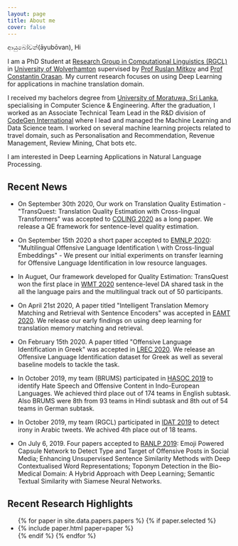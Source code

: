 ```yaml
---
layout: page
title: About me
cover: false
---
```


ආයුබෝවන්(āyubōvan), Hi


I am a PhD Student at [Research Group in Computational Linguistics (RGCL)](http://rgcl.wlv.ac.uk/) in [University of Wolverhamton](https://www.wlv.ac.uk/) supervised by [Prof Ruslan Mitkov](https://en.wikipedia.org/wiki/Ruslan_Mitkov) and [Prof Constantin Orasan](http://dinel.org.uk/). My current research focuses on using Deep Learning for applications in machine translation domain.

I received my bachelors degree from [University of Moratuwa, Sri Lanka](http://cse.mrt.ac.lk/), specialising in Computer Science & Engineering. After the graduation, I worked as an Associate Technical Team Lead in the R&D division of [CodeGen International](https://www.codegen.co.uk/) where I lead and managed the Machine Learning and Data Science team. I worked on several machine learning projects related to travel domain, such as Personalisation and Recommendation, Revenue Management, Review Mining, Chat bots etc.

I am interested in Deep Learning Applications in Natural Language Processing.


## Recent News

* On September 30th 2020, Our work on Translation Quality Estimation - "TransQuest: Translation Quality Estimation with Cross-lingual Transformers" was accepted to [COLING 2020](https://coling2020.org/) as a long paper. We release a QE framework for sentence-level quality estimation.

* On September 15th 2020 a short paper accepted to [EMNLP 2020](https://2020.emnlp.org/): "Multilingual Offensive Language Identification \\ with Cross-lingual Embeddings" - We present our initial experiments on transfer learning for Offensive Language Identification in low resource languages.

* In Auguet, Our framework developed for Quality Estimation: TransQuest won the first place in [WMT 2020](http://www.statmt.org/wmt20/) sentence-level DA shared task in the all the language pairs and the multilingual track out of 50 participants. 

* On April 21st 2020, A paper titled "Intelligent Translation Memory Matching and Retrieval with Sentence Encoders" was accepted in [EAMT 2020](https://eamt2020.inesc-id.pt/). We release our early findings on using deep learning for translation memory matching and retrieval.

* On February 15th 2020. A paper titled "Offensive Language Identification in Greek" was accepted in [LREC 2020](https://lrec2020.lrec-conf.org/en/). We release an Offensive Language Identification dataset for Greek as well as several baseline models to tackle the task.

* In October 2019, my team (BRUMS) participated in [HASOC 2019](https://hasoc2019.github.io/) to identify Hate Speech and Offensive Content in Indo-European Languages. We achieved third place out of 174 teams in English subtask. Also BRUMS were 8th from 93 teams in Hindi subtask and 8th out of 54 teams in German subtask.

* In October 2019, my team (RGCL) participated in [IDAT 2019](https://www.irit.fr/IDAT2019/) to detect irony in Arabic tweets. We achived 4th place out of 18 teams. 

* On July 6, 2019. Four papers accepted to [RANLP 2019](http://lml.bas.bg/ranlp2019/start.php): Emoji Powered Capsule Network to Detect Type and Target of Offensive Posts in Social Media; Enhancing Unsupervised Sentence Similarity Methods with Deep Contextualised Word Representations; Toponym Detection in the Bio-Medical Domain: A Hybrid Approach with Deep Learning; Semantic Textual Similarity with Siamese Neural Networks.




## Recent Research Highlights

<ul>
{% for paper in site.data.papers.papers %}
  {% if paper.selected %}
  <li>
  {% include paper.html paper=paper %}
  </li>
  {% endif %}
{% endfor %}
</ul>

